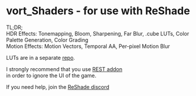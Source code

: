 # vort_Shaders - for use with ReShade

TL;DR; \
HDR Effects: Tonemapping, Bloom, Sharpening, Far Blur, .cube LUTs, Color Palette Generation, Color Grading \
Motion Effects: Motion Vectors, Temporal AA, Per-pixel Motion Blur

LUTs are in a separate [repo](https://github.com/vortigern11/vort_LUTs.git).

I strongly recommend that you use [REST addon](https://github.com/4lex4nder/ReshadeEffectShaderToggler/releases) \
in order to ignore the UI of the game.

If you need help, join the [ReShade discord](https://discord.com/invite/PrwndfH)

